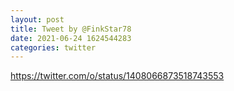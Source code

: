 ```yaml
--- 
layout: post 
title: Tweet by @FinkStar78 
date: 2021-06-24 1624544283 
categories: twitter 
--- 
```

https://twitter.com/o/status/1408066873518743553